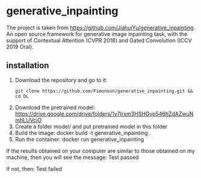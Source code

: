 # generative_inpainting
The project is taken from https://github.com/JiahuiYu/generative_inpainting. An open source framework for generative image inpainting task, with the support of Contextual Attention (CVPR 2018) and Gated Convolution (ICCV 2019 Oral).

## installation

  1. Download the repository and go to it:
     ```
     git clone https://github.com/Fimonson/generative_inpainting.git && cd DL
     ```
  3. Download the pretrained model: https://drive.google.com/drive/folders/1y7Irxm3HSHGvp546hZdAZwuNmhLUVcjO
  4. Create a folder model/ and put pretrained model in this folder
  5. Build the image: docker build -t generative_inpainting .
  6. Run the container: docker run generative_inpainting



If the results obtained on your computer are similar to those obtained on my machine, then you will see the message: Test passed

If not, then: Test failed
